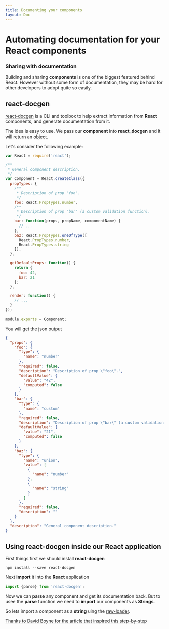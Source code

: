 ```yaml
---
title: Documenting your components
layout: Doc
---
```


# Automating documentation for your React components
### Sharing with documentation

Building and sharing __components__ is one of the biggest featured behind React. However without some form of documentation, they may be hard for other developers to adopt quite so easily.

## react-docgen

[react-docgen](https://github.com/reactjs/react-docgen) is a CLI and toolbox to help extract information from __React__ components, and generate documentation from it.

The idea is easy to use. We pass our __component__ into __react_docgen__ and it will return an object.

Let's consider the following example:

``` javascript
var React = require('react');

/**
 * General component description.
 */
var Component = React.createClass({
  propTypes: {
    /**
     * Description of prop "foo".
     */
    foo: React.PropTypes.number,
    /**
     * Description of prop "bar" (a custom validation function).
     */
    bar: function(props, propName, componentName) {
      // ...
    },
    baz: React.PropTypes.oneOfType([
      React.PropTypes.number,
      React.PropTypes.string
    ]),
  },

  getDefaultProps: function() {
    return {
      foo: 42,
      bar: 21
    };
  },

  render: function() {
    // ...
  }
});

module.exports = Component;
```

You will get the json output

``` json
{
  "props": {
    "foo": {
      "type": {
        "name": "number"
      },
      "required": false,
      "description": "Description of prop \"foo\".",
      "defaultValue": {
        "value": "42",
        "computed": false
      }
    },
    "bar": {
      "type": {
        "name": "custom"
      },
      "required": false,
      "description": "Description of prop \"bar\" (a custom validation function).",
      "defaultValue": {
        "value": "21",
        "computed": false
      }
    },
    "baz": {
      "type": {
        "name": "union",
        "value": [
          {
            "name": "number"
          },
          {
            "name": "string"
          }
        ]
      },
      "required": false,
      "description": ""
    }
  },
  "description": "General component description."
}
```

## Using react-docgen inside our React application

First things first we should install __react-docgen__

```
npm install --save react-docgen
```

Next __import__ it into the __React__ application

``` javascript
import {parse} from 'react-docgen';
```

Now we can __parse__ any component and get its documentation back. But to usee the __parse__ function we need to __import__ our components as __Strings__.

So lets import a component as a __string__ uing the [raw-loader](https://github.com/webpack/raw-loader).











[Thanks to David Boyne for the article that inspired this step-by-step](http://www.davidboyne.co.uk/2016/05/26/automating-react-documentation.html)